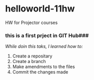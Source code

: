 # helloworld-11hw
HW for Projector courses
### this is a first prject in GIT Hub### 

*While doin this taks, I learned how to:*

1. Create a repositary
2. Create a branch
3. Make amendments to the files
4. Commit the changes made
